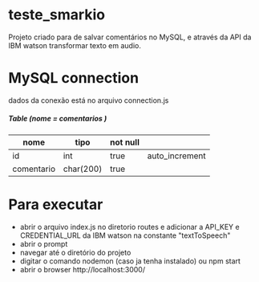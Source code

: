 # teste_smarkio

Projeto criado para de salvar comentários no MySQL, e através da API da IBM watson transformar texto em audio.

# MySQL connection
dados da conexão está no arquivo connection.js

##### Table (nome = comentarios )

| nome     | tipo       | not null|              |
| ---------| ---------- |---------|--------------|
|  id      |  int       |  true   |auto_increment|
|comentario|  char(200) |  true   |              |

# Para executar
  - abrir o arquivo index.js no diretorio routes e adicionar a API_KEY e CREDENTIAL_URL da IBM watson na constante "textToSpeech"
  - abrir o prompt 
  - navegar até o diretório do projeto
  - digitar o comando nodemon (caso ja tenha instalado) ou npm start
  - abrir o browser http://localhost:3000/

